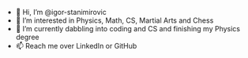 - 👋 Hi, I’m @igor-stanimirovic
- 👀 I’m interested in Physics, Math, CS, Martial Arts and Chess
- 🌱 I’m currently dabbling into coding and CS and finishing my Physics degree
- 📫 Reach me over LinkedIn or GitHub

